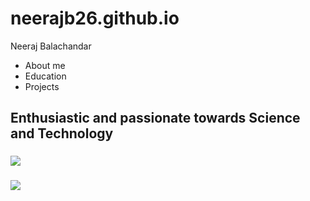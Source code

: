 # neerajb26.github.io
<html>
  <head>
    <meta charset="utf-8">
    <title>Neeraj Balachandar</title>
    <link rel="stylesheetgit" href="stylesheetgit.css">
  </head>
  <body>
    <div class="header">
      <div class="header-logo">Neeraj Balachandar</div>
      <div class="header-list">
        <ul>
          <li>About me</li>
          <li>Education</li>
          <li>Projects</li>
        </ul>
      </div>
    </div>
  <div class="main">
    <div class="copy-container">
      <h2>Enthusiastic and passionate towards Science and Technology</h2>
      <h3><img src="https://upload.wikimedia.org/wikipedia/commons/thumb/c/ca/LinkedIn_logo_initials.png/800px-LinkedIn_logo_initials.png"></h3>
      <h3><img src="https://upload.wikimedia.org/wikipedia/commons/thumb/e/e7/Instagram_logo_2016.svg/2048px-Instagram_logo_2016.svg.png"></h3>
    </div>
  </body>
</html>
